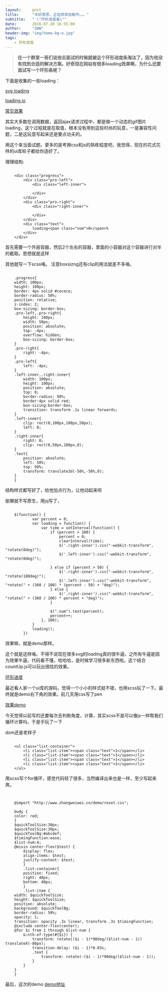 ```yaml
---
layout:     post
title:      "木好意思，正在拼命加载中。。。"
subtitle:   " \"环形进度条\""
date:       2016-07-20 16:55:00
author:     "ZWW"
header-img: "img/home-bg-o.jpg"
tags:
    - 环形进度
---
```


> **在一个群里一哥们说他去面试的时候就被这个环形进度条淘汰了，因为他没有找到合适的解决方案。好奇现在网站有很多loading效果啊，为什么还要面试写一个环形条呢？**




下面是收集的一些loading：

[svg loading](http://projects.lukehaas.me/svg-sparkle/) 

[loading.io](http://loading.io/) 

[常见效果](http://tobiasahlin.com/spinkit/) 

其实大多数在调用数据，返回ajax请求过程中，都是做一个动态的gif图片loading，这个过程就是在取值，根本没有用到这些时尚的玩意，一是兼容性问题，二是这玩意写起来还是要点功夫的。

用这个来当面试题。更多的是考擦css和js的熟练程度吧，我觉得，现在的花式花样的ui库轮子都给你造好了。


理理结构:


```

    <div class="progress">
        <div class="pro-left">
            <div class="left-inner">

            </div>
        </div>
        <div class="pro-right">
            <div class="right-inner">

            </div>
        </div>
        <div class="text">
            loading<span class="num">0</span>%
        </div>
    </div>
```
首先需要一个外层容器，然后2个左右的容器，里面的小容器对这个容器进行对半的截取。思想就是这样

其他就写一下scss咯。
注意boxsizng还有clip的用法就差不多咯。


```

    .progress{
    width: 100px;
    height: 100px;
    border: 4px solid #cecece;
    border-radius: 50%;
    position: relative;
    z-index: 2;
    box-sizing: border-box;
    .pro-left,.pro-right{
        height: 100px;
        width: 50px;
        position: absolute;
        top: -4px;
        overflow: hidden;
        box-sizing: border-box;
    }
    .pro-right{
        right: -4px;
    }
    .pro-left{
        left: -4px;
    }
    .left-inner,.right-inner{
        width: 100px;
        height: 100px;
        position: absolute;
        top: 0;
        border-radius: 50%;
        border:4px solid red;
        box-sizing:border-box;
        transition: transform .1s linear forwards;
    }
    .left-inner{
        clip: rect(0,100px,100px,50px);
        left: 0;
    }
    .right-inner{
        right: 0;
        clip: rect(0,50px,100px,0);
    }
    .text{
        position: absolute;
        left: 50%;
        top: 50%;
        transform: translate3d(-50%,-50%,0);
    }
    }
```

结构样式都写好了，给他加点行为，让他动起来呗

偷懒就不写原生，用jq写了，


```

    $(function() {
            var percent = 0;
            var loading = function() {
                var time = setInterval(function() {
                    if (percent > 100) {
                        percent = 0;
                        clearInterval(time);
                        $('.right-inner').css("-webkit-transform", "rotate(0deg)");
                        $('.left-inner').css("-webkit-transform", "rotate(0deg)");

                    } else if (percent > 50) {
                        $('.right-inner').css("-webkit-transform", "rotate(180deg)");
                        $('.left-inner').css("-webkit-transform", "rotate(" + (360 / 100) * (percent - 50) + "deg)");
                    } else {
                        $('.right-inner').css("-webkit-transform", "rotate(" + (360 / 100) * percent + "deg)");
                    }

                    $(".num").text(percent);
                    percent++;
                }, 100);
            }
            loading();
        })
```

效果嘛，就是demo那样。

这个就是这样咯。不得不说现在很多svg的loading真的很牛逼，之所有牛逼是因为效果牛逼，代码看不懂，哈哈哈，是时候学习很多新东西啦。这个结合countUp.js可以玩出很炫的效果。

[环形进度](http://codepen.io/tianzi77/full/qNORvB)


最近看人家一个ui库的源码，觉得一个小小的样式挺不错，也用scss玩了一下。最终就是demo右下角的效果。前几天用css写了pen

[效果demo](http://codepen.io/tianzi77/full/bZokGP)

今天觉得以前写的还要每次去判断角度，计算，其实scss不是可以像js一样帮我们循环计算吗，于是乎玩了一下

dom还是老样子


```

    <ul class="list-container">
        <li class="list-item"><span class="text">1</span></li>
        <li class="list-item"><span class="text">1</span></li>
        <li class="list-item"><span class="text">1</span></li>
        <li class="list-item"><span class="text">1</span></li>
    </ul>
```

用scss写个for循环，感觉代码轻了很多，当然编译出来也是一样，至少写起来爽。


``` 


    @import "http://www.zhangweiwei.cn/demo/reset.css";
    
    body {
    color: red;
    }
    $quickToolSize:30px;
    $quickToolSize:30px;
    $quickToolBg:#abcdef;
    $timingFunction:ease;
    $list-num:4;
    @mixin center-flex($test) {
        display: flex;
        align-items: $test;
        justify-content: $test;
        }
        .list-container{
        position: fixed;
        right: 40px;
        bottom: 40px;
        }
        .list-item {
    width: $quickToolSize;
    height: $quickToolSize;
    position: absolute;
    background: $quickToolBg;
    border-radius: 50%;
    opacity: 1;
    transition: opacity .3s linear, transform .3s $timingFunction;
    @include center-flex(center);
    @for $i from 1 through $list-num {
        &:nth-of-type(#{$i}) {
            transform: rotate(($i - 1)*90deg/($list-num - 1)) translateX(-80px);
            transition-delay: ($i - 1)*0.03s;
            .text {
                transform: rotate(-($i - 1)*90deg/($list-num - 1));
            }
        }
    }
    }

```
最后，这次的demo
[demo地址](tianzi77.github.io/demo/article/progress.html)






 


